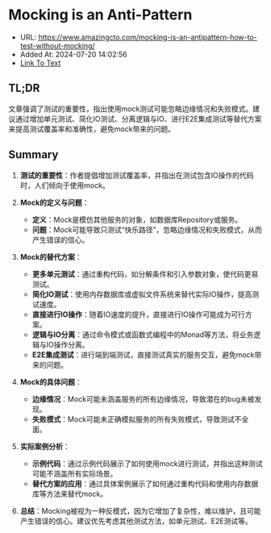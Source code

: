 # Mocking is an Anti-Pattern
- URL: https://www.amazingcto.com/mocking-is-an-antipattern-how-to-test-without-mocking/
- Added At: 2024-07-20 14:02:56
- [Link To Text](2024-07-20-mocking-is-an-anti-pattern_raw.md)

## TL;DR
文章强调了测试的重要性，指出使用mock测试可能忽略边缘情况和失败模式。建议通过增加单元测试、简化IO测试、分离逻辑与IO、进行E2E集成测试等替代方案来提高测试覆盖率和准确性，避免mock带来的问题。

## Summary
1. **测试的重要性**：作者提倡增加测试覆盖率，并指出在测试包含IO操作的代码时，人们倾向于使用mock。

2. **Mock的定义与问题**：
   - **定义**：Mock是模仿其他服务的对象，如数据库Repository或服务。
   - **问题**：Mock可能导致只测试“快乐路径”，忽略边缘情况和失败模式，从而产生错误的信心。

3. **Mock的替代方案**：
   - **更多单元测试**：通过重构代码，如分解条件和引入参数对象，使代码更易测试。
   - **简化IO测试**：使用内存数据库或虚拟文件系统来替代实际IO操作，提高测试速度。
   - **直接进行IO操作**：随着IO速度的提升，直接进行IO操作可能成为可行方案。
   - **逻辑与IO分离**：通过命令模式或函数式编程中的Monad等方法，将业务逻辑与IO操作分离。
   - **E2E集成测试**：进行端到端测试，直接测试真实的服务交互，避免mock带来的问题。

4. **Mock的具体问题**：
   - **边缘情况**：Mock可能未涵盖服务的所有边缘情况，导致潜在的bug未被发现。
   - **失败模式**：Mock可能未正确模拟服务的所有失败模式，导致测试不全面。

5. **实际案例分析**：
   - **示例代码**：通过示例代码展示了如何使用mock进行测试，并指出这种测试可能不涵盖所有实际场景。
   - **替代方案的应用**：通过具体案例展示了如何通过重构代码和使用内存数据库等方法来替代mock。

6. **总结**：Mocking被视为一种反模式，因为它增加了复杂性，难以维护，且可能产生错误的信心。建议优先考虑其他测试方法，如单元测试、E2E测试等。
